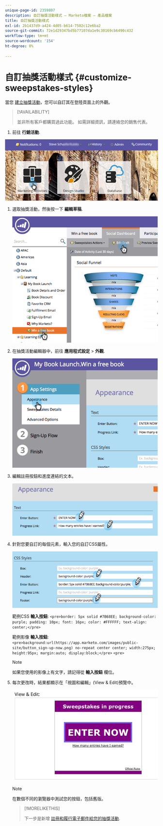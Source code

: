 ```yaml
---
unique-page-id: 2359807
description: 自訂抽獎活動樣式 — Marketo檔案 — 產品檔案
title: 自訂抽獎活動樣式
exl-id: 2b1437d9-a424-4d05-b614-7502c12e6ba2
source-git-commit: 72e1d29347bd5b77107da1e9c30169cb6490c432
workflow-type: tm+mt
source-wordcount: '154'
ht-degree: 0%

---
```


# 自訂抽獎活動樣式 {#customize-sweepstakes-styles}

當您 [建立抽獎活動](/help/marketo/product-docs/demand-generation/social/sweepstakes/create-sweepstakes.md)，您可以自訂其在登陸頁面上的外觀。

>[!AVAILABILITY]
>
>並非所有客戶都購買過此功能。 如需詳細資訊，請連絡您的銷售代表。

1. 前往 **行銷活動**.

![](assets/login-marketing-activities-1.png)

1. 選取抽獎活動，然後按一下 **編輯草稿**.

   ![](assets/image2014-9-25-17-3a51-3a45.png)

1. 在抽獎活動編輯器中，前往 **應用程式設定** > **外觀**.

   ![](assets/image2014-9-25-17-3a51-3a59.png)

1. 編輯註冊按鈕和進度連結的文本。

   ![](assets/image2014-9-25-17-3a52-3a22.png)

1. 針對您要自訂的每個元素，輸入您的自訂CSS屬性。

   ![](assets/image2014-9-25-17-3a52-3a37.png)

   範例CSS **輸入按鈕**:
   `<pre>border: 5px solid #7B68EE; background-color: purple; padding: 10px; font: 16px; color: #FFFFFF; text-align: center;</pre>`

   範例影像 **輸入按鈕**:
   `<pre>background:url(https://app.marketo.com/images/public-site/button_sign-up-now.png) no-repeat center center; width:275px; height:95px; margin:auto; display:block;</pre>` `<pre>`

   >[!NOTE]
   >
   >如果您使用的影像上有文字，請記得從 **輸入按鈕** 欄位。

1. 每次更改時，結果都顯示在「視圖和編輯」(View &amp; Edit)預覽中。

   ![](assets/image2014-9-25-17-3a55-3a3.png)

   >[!NOTE]
   >
   >在數個不同的瀏覽器中測試您的按鈕，包括舊版。

   >[!MORELIKETHIS]
   >
   >下一步是新增 [註冊和履行電子郵件給您的抽獎活動](/help/marketo/product-docs/demand-generation/social/social-functions/use-emails-in-social-promotions.md).
